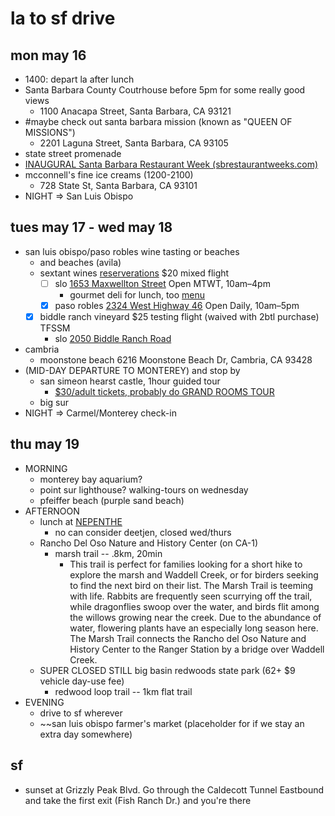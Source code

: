 # la to sf drive
## mon may 16
- 1400: depart la after lunch
- Santa Barbara County Coutrhouse before 5pm for some really good views
	- 1100 Anacapa Street, Santa Barbara, CA 93121
- #maybe check out santa barbara mission (known as "QUEEN OF MISSIONS")
	- 2201 Laguna Street, Santa Barbara, CA 93105
- state street promenade
- [INAUGURAL Santa Barbara Restaurant Week (sbrestaurantweeks.com)](https://www.sbrestaurantweeks.com/dining-1-1)
- mcconnell's fine ice creams (1200-2100)
	- 728 State St, Santa Barbara, CA 93101
- NIGHT => San Luis Obispo


## tues may 17 - wed may 18
- san luis obispo/paso robles wine tasting or beaches
	- and beaches (avila)
	- sextant wines [reserverations](https://www.exploretock.com/sextantwines/) $20 mixed flight
		- [ ] slo [1653 Maxwellton Street](https://goo.gl/maps/Y6P6ZVTUUnF2) Open MTWT, 10am–4pm
			- gourmet deli for lunch, too [menu](https://sextantwines.com/wp-content/uploads/2021/11/Gourmet-Deli-Menu-11-2021.pdf)
		- [x] paso robles [2324 West Highway 46](https://goo.gl/maps/NcddpH4sNQS2) Open Daily, 10am–5pm
	- [x] biddle ranch vineyard $25 testing flight (waived with 2btl purchase) TFSSM
		- slo [2050 Biddle Ranch Road](https://goo.gl/maps/LZqeUNFExgs)
- cambria
	- moonstone beach 6216 Moonstone Beach Dr, Cambria, CA 93428
- (MID-DAY DEPARTURE TO MONTEREY) and stop by 
	- san simeon hearst castle, 1hour guided tour
		- [$30/adult tickets, probably do GRAND ROOMS TOUR](https://www.reservecalifornia.com/Web/Activities/HearstCastleTours.aspx)
	- big sur
- NIGHT => Carmel/Monterey check-in

## thu may 19
- MORNING
	- monterey bay aquarium?
	- point sur lighthouse? walking-tours on wednesday
	- pfeiffer beach (purple sand beach)
- AFTERNOON
	- lunch at [NEPENTHE](https://www.nepenthe.com/menu)
		- no can consider deetjen, closed wed/thurs
	- Rancho Del Oso Nature and History Center (on CA-1)
		- marsh trail -- .8km, 20min
			- This trail is perfect for families looking for a short hike to explore the marsh and Waddell Creek, or for birders seeking to find the next bird on their list. The Marsh Trail is teeming with life. Rabbits are frequently seen scurrying off the trail, while dragonflies swoop over the water, and birds flit among the willows growing near the creek. Due to the abundance of water, flowering plants have an especially long season here. The Marsh Trail connects the Rancho del Oso Nature and History Center to the Ranger Station by a bridge over Waddell Creek.
	- SUPER CLOSED STILL big basin redwoods state park (62+ $9 vehicle day-use fee)
		- redwood loop trail -- 1km flat trail
- EVENING
	- drive to sf wherever
	- ~~san luis obispo farmer's market (placeholder for if we stay an extra day somewhere)


## sf
- sunset at Grizzly Peak Blvd. Go through the Caldecott Tunnel Eastbound and take the first exit (Fish Ranch Dr.) and you're there
